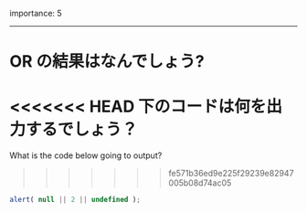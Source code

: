 importance: 5

---

# OR の結果はなんでしょう?

<<<<<<< HEAD
下のコードは何を出力するでしょう？
=======
What is the code below going to output?
>>>>>>> fe571b36ed9e225f29239e82947005b08d74ac05

```js
alert( null || 2 || undefined );
```
